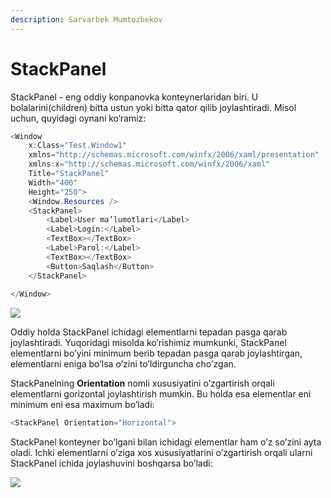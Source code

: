 ```yaml
---
description: Sarvarbek Mumtozbekov
---
```


# StackPanel

StackPanel  - eng oddiy konpanovka konteynerlaridan biri. U bolalarini(children) bitta ustun yoki bitta qator qilib joylashtiradi. Misol uchun, quyidagi oynani ko‘ramiz:
```csharp
<Window
    x:Class="Test.Window1"
    xmlns="http://schemas.microsoft.com/winfx/2006/xaml/presentation"
    xmlns:x="http://schemas.microsoft.com/winfx/2006/xaml"
    Title="StackPanel"
    Width="400"
    Height="250">
    <Window.Resources />
    <StackPanel>
        <Label>User ma’lumotlari</Label>
        <Label>Login:</Label>
        <TextBox></TextBox>
        <Label>Parol:</Label>
        <TextBox></TextBox>
        <Button>Saqlash</Button>
    </StackPanel>
    
</Window>
```

![](https://user-images.githubusercontent.com/91861166/220124438-7ad2dbd3-9b69-47b4-ae75-170250ba5bab.png)

Oddiy holda StackPanel ichidagi elementlarni tepadan pasga qarab joylashtiradi. Yuqoridagi misolda ko’rishimiz mumkunki, StackPanel elementlarni bo’yini minimum berib tepadan pasga qarab joylashtirgan, elementlarni eniga bo’lsa o’zini to’ldirguncha cho’zgan.


StackPanelning **Orientation** nomli xususiyatini o’zgartirish orqali elementlarni gorizontal joylashtirish mumkin. Bu holda esa elementlar eni minimum eni esa maximum bo’ladi:
```csharp
<StackPanel Orientation="Horizontal">
```

StackPanel konteyner bo’lgani bilan ichidagi elementlar ham o’z so’zini ayta oladi. Ichki elementlarni o’ziga xos xususiyatlarini o’zgartirish orqali ularni StackPanel ichida joylashuvini boshqarsa bo’ladi:

![](https://user-images.githubusercontent.com/91861166/220124578-d8cbcf77-3fac-4366-bda5-8afcdd7cede1.png)
